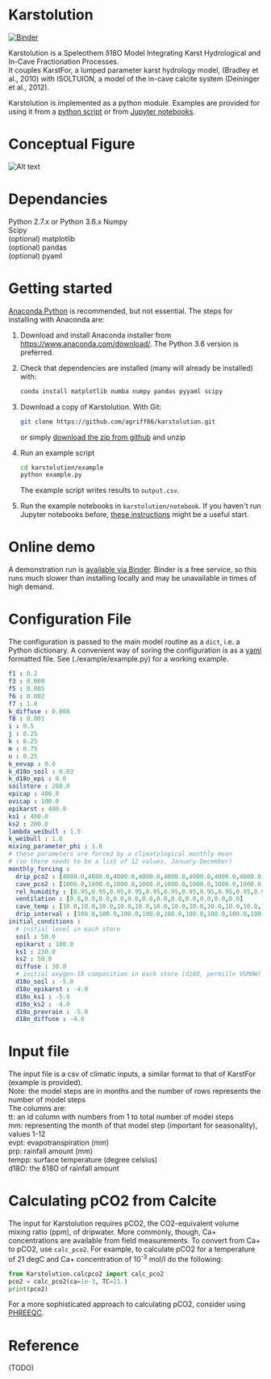 # Karstolution


[![Binder](https://mybinder.org/badge.svg)](https://mybinder.org/v2/gh/agriff86/karstolution/master?filepath=notebooks%2Fexample2.ipynb)


Karstolution is a Speleothem δ18O Model Integrating Karst Hydrological and In-Cave Fractionation Processes.  
It couples KarstFor, a lumped parameter karst hydrology model, (Bradley et al., 2010) with ISOLTUION, a model of the in-cave calcite system (Deininger et al., 2012).

Karstolution is implemented as a python module.  Examples are provided for using it from a [python script](./example) or from [Jupyter notebooks](./notebooks).

# Conceptual Figure
![Alt text](https://cloud.githubusercontent.com/assets/19680492/15954071/f8490ce4-2f15-11e6-822b-d1087f8248a9.png "Karstolution Conceptual Figure")

# Dependancies
Python 2.7.x or Python 3.6.x
Numpy  
Scipy  
(optional) matplotlib  
(optional) pandas  
(optional) pyaml

# Getting started

[Anaconda Python](www.anaconda.com) is recommended, but not essential.  The steps for installing with Anaconda are:

1. Download and install Anaconda installer from https://www.anaconda.com/download/.  The Python 3.6 version is preferred.

2. Check that dependencies are installed (many will already be installed) with:
   ````sh
   conda install matplotlib numba numpy pandas pyyaml scipy
   ````

3. Download a copy of Karstolution.  With Git:
   ````sh
   git clone https://github.com/agriff86/karstolution.git
   ````
   or simply [download the zip from github](https://github.com/agriff86/karstolution/archive/master.zip) and unzip

4. Run an example script
   ````sh
   cd karstolution/example
   python example.py
   ````
   The example script writes results to `output.csv`.

5. Run the example notebooks in `karstolution/notebook`.  If you haven't run Jupyter notebooks before, [these instructions](http://jupyter-notebook-beginner-guide.readthedocs.io/en/latest/) might be a useful start.

# Online demo

A demonstration run is [available via Binder](https://mybinder.org/v2/gh/agriff86/karstolution/master?filepath=notebooks%2Fexample2.ipynb).  Binder is a free service, so this runs much slower than installing locally and may be unavailable in times of high demand.

# Configuration File

The configuration is passed to the main model routine as a `dict`, i.e. a Python dictionary.
A convenient way of soring the configuration is as a [yaml](http://yaml.org/) formatted file.
See (./example/example.py) for a working example.

```yaml
f1 : 0.2
f3 : 0.008
f5 : 0.005
f6 : 0.002
f7 : 1.0
k_diffuse : 0.008
f8 : 0.001
i : 0.5
j : 0.25
k : 0.25
m : 0.75
n : 0.25
k_eevap : 0.0
k_d18o_soil : 0.03
k_d18o_epi : 0.0
soilstore : 200.0
epicap : 400.0
ovicap : 100.0
epikarst : 400.0
ks1 : 400.0
ks2 : 200.0
lambda_weibull : 1.5
k_weibull : 1.0
mixing_parameter_phi : 1.0
# these parameters are forced by a climatological monthly mean
# (so there needs to be a list of 12 values, January-December)
monthly_forcing : 
  drip_pco2 : [4000.0,4000.0,4000.0,4000.0,4000.0,4000.0,4000.0,4000.0,4000.0,4000.0,4000.0,4000.0]
  cave_pco2 : [1000.0,1000.0,1000.0,1000.0,1000.0,1000.0,1000.0,1000.0,1000.0,1000.0,1000.0,1000.0]
  rel_humidity : [0.95,0.95,0.95,0.95,0.95,0.95,0.95,0.95,0.95,0.95,0.95,0.95]
  ventilation : [0.0,0.0,0.0,0.0,0.0,0.0,0.0,0.0,0.0,0.0,0.0,0.0]
  cave_temp : [10.0,10.0,10.0,10.0,10.0,10.0,10.0,10.0,10.0,10.0,10.0,10.0]
  drip_interval : [100.0,100.0,100.0,100.0,100.0,100.0,100.0,100.0,100.0,100.0,100.0,100.0]
initial_conditions :
  # initial level in each store
  soil : 50.0
  epikarst : 100.0
  ks1 : 230.0
  ks2 : 50.0
  diffuse : 30.0
  # initial oxygen-18 composition in each store (d18O, permille VSMOW)
  d18o_soil : -5.0
  d18o_epikarst : -4.0
  d18o_ks1 : -5.0
  d18o_ks2 : -4.0
  d18o_prevrain : -5.0
  d18o_diffuse : -4.0
```  


# Input file
The input file is a csv of climatic inputs, a similar format to that of KarstFor (example is provided).  
Note: the model steps are in months and the number of rows represents the number of model steps   
The columns are:  
tt: an id column with numbers from 1 to total number of model steps  
mm: representing the month of that model step (important for seasonality), values 1-12  
evpt: evapotranspiration (mm)  
prp: rainfall amount (mm)  
tempp: surface temperature (degree celsius)  
d18O: the δ18O of rainfall amount  

# Calculating pCO2 from Calcite

The input for Karstolution requires pCO2, the CO2-equivalent volume mixing ratio (ppm), of dripwater.  More commonly, though, Ca+ concentrations are available from field measurements.  To convert from Ca+ to pCO2, use `calc_pco2`.  For example, to calculate pCO2 for a temperature of 21 degC and Ca+ concentration of 10<sup>-3</sup> mol/l do the following:

```python
from Karstolution.calcpco2 import calc_pco2
pco2 = calc_pco2(ca=1e-3, TC=21.)
print(pco2)
```

For a more sophisticated approach to calculating pCO2, consider using [PHREEQC](https://wwwbrr.cr.usgs.gov/projects/GWC_coupled/phreeqc/).

# Reference

(TODO)
